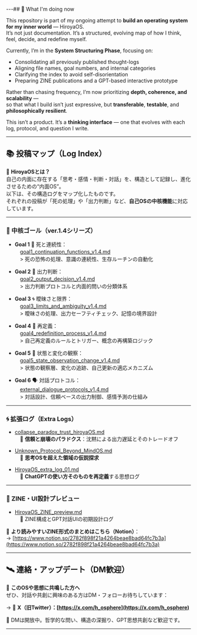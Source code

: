 ---## 🚧 What I'm doing now

This repository is part of my ongoing attempt to **build an operating system for my inner world** — HiroyaOS.  
It’s not just documentation. It’s a structured, evolving map of how I think, feel, decide, and redefine myself.

Currently, I’m in the **System Structuring Phase**, focusing on:
- Consolidating all previously published thought-logs  
- Aligning file names, goal numbers, and internal categories  
- Clarifying the index to avoid self-disorientation  
- Preparing ZINE publications and a GPT-based interactive prototype  

Rather than chasing frequency, I’m now prioritizing **depth, coherence, and scalability** —  
so that what I build isn’t just expressive, but **transferable**, **testable**, and **philosophically resilient**.

This isn’t a product. It’s a **thinking interface** — one that evolves with each log, protocol, and question I write.

---

## 📚 投稿マップ（Log Index）

🧠 **HiroyaOSとは？**  
自己の内面に存在する「思考・感情・判断・対話」を、構造として記録し、進化させるための“内面OS”。  
以下は、その構造ログをマップ化したものです。  
それぞれの投稿が「死の処理」や「出力判断」など、**自己OSの中核機能**に対応しています。

---

### 🧠 中核ゴール（ver.1.4シリーズ）

- **Goal 1** 🧩 死と連続性：  
　[goal1_continuation_functions_v1.4.md](./goal1_continuation_functions_v1.4.md)  
　> 死の恐怖の処理、意識の連続性、生存ルーチンの自動化

- **Goal 2** 🧠 出力判断：  
　[goal2_output_decision_v1.4.md](./goal2_output_decision_v1.4.md)  
　> 出力判断プロトコルと内面的問いの分類体系

- **Goal 3** 🌀 曖昧さと限界：  
　[goal3_limits_and_ambiguity_v1.4.md](./goal3_limits_and_ambiguity_v1.4.md)  
　> 曖昧さの処理、出力セーフティチェック、記憶の境界設計

- **Goal 4** 🔁 再定義：  
　[goal4_redefinition_process_v1.4.md](./goal4_redefinition_process_v1.4.md)  
　> 自己再定義のルールとトリガー、概念の再構築ロジック

- **Goal 5** 🔬 状態と変化の観察：  
　[goal5_state_observation_change_v1.4.md](./goal5_state_observation_change_v1.4.md)  
　> 状態の観察層、変化の追跡、自己更新の適応メカニズム

- **Goal 6** 🗣 対話プロトコル：  
　[external_dialogue_protocols_v1.4.md](./external_dialogue_protocols_v1.4.md)  
　> 対話設計、信頼ベースの出力制御、感情予測の仕組み

---

### 🌀 拡張ログ（Extra Logs）

- [collapse_paradox_trust_hiroyaOS.md](./collapse_paradox_trust_hiroyaOS.md)  
　🧩 **信頼と崩壊のパラドクス**：沈黙による出力遅延とそのトレードオフ

- [Unknown_Protocol_Beyond_MindOS.md](./Unknown_Protocol_Beyond_MindOS.md)  
　🧠 **思考OSを超えた領域の仮説探求**

- [HiroyaOS_extra_log_01.md](./HiroyaOS_extra_log_01.md)  
　🤖 **ChatGPTの使い方そのものを再定義**する思想ログ

---

### 📘 ZINE・UI設計プレビュー

- [HiroyaOS_ZINE_preview.md](./HiroyaOS_ZINE_preview.md)  
　📘 ZINE構成とGPT対話UIの初期設計ログ

🔗 **より読みやすいZINE形式のまとめはこちら（Notion）**：  
→ [https://www.notion.so/2782f898f21a4264beae8bad64fc7b3a](https://www.notion.so/2782f898f21a4264beae8bad64fc7b3a)

---

## 🛰 連絡・アップデート（DM歓迎）

📡 **このOSや思想に共鳴した方へ**  
ぜひ、対話や共創に興味のある方はDM・フォローお待ちしています：

→ 🧭 **X（旧Twitter）：[https://x.com/h_osphere](https://x.com/h_osphere)**

💬 DMは開放中。哲学的な問い、構造の深掘り、GPT思想共創など歓迎です。

---

